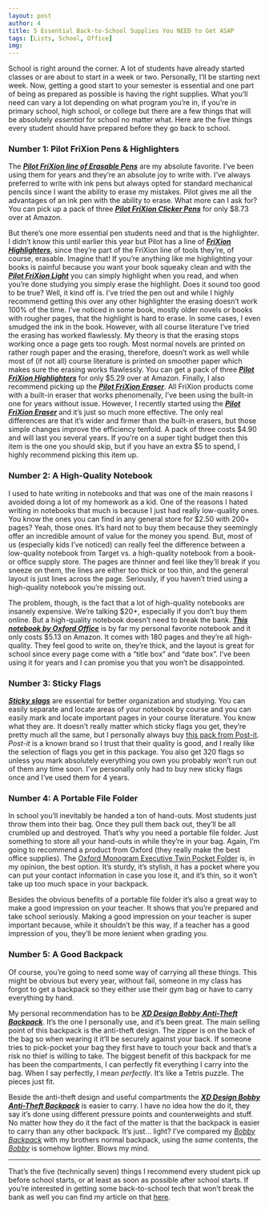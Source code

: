 ```yaml
---
layout: post
author: 4
title: 5 Essential Back-to-School Supplies You NEED to Get ASAP
tags: [Lists, School, Office]
img:
---
```


School is right around the corner. A lot of students have already started classes or are about to start in a week or two. Personally, I’ll be starting next week. Now, getting a good start to your semester is essential and one part of being as prepared as possible is having the right supplies. What you’ll need can vary a lot depending on what program you’re in, if you’re in primary school, high school, or college but there are a few things that will be absolutely *essential* for school no matter what. Here are the five things every student should have prepared before they go back to school.

### Number 1: Pilot FriXion Pens & Highlighters

The [***Pilot FriXion line of Erasable Pens***](https://www.amazon.com/stores/page/AC823B75-4AFB-4E00-86FF-D4C3C00CFC41?ingress=2&visitId=73704872-0435-46be-94e5-30154e4de3eb&ref_=bl_dp_s_web_7481337011&tag=reviewhuntr-20) are my absolute favorite. I’ve been using them for years and they’re an absolute joy to write with. I’ve always preferred to write with ink pens but always opted for standard mechanical pencils since I want the ability to erase my mistakes. Pilot gives me all the advantages of an ink pen with the ability to erase. What more can I ask for? You can pick up a pack of three [***Pilot FriXion Clicker Pens***](https://www.amazon.com/Pilot-Retractable-Erasable-Mistakes-Disappear/dp/B009QYH52C?ref_=ast_sto_dp&tag=reviewhuntr-20) for only $8.73 over at Amazon.

But there’s one more essential pen students need and that is the highlighter. I didn’t know this until earlier this year but Pilot has a line of [***FriXion Highlighters***](https://www.amazon.com/dp/B002B55YCQ/ref=twister_B019ODXAWI?_encoding=UTF8&psc=1&tag=reviewhuntr-20), since they’re part of the FriXion line of tools they’re, of course, erasable. Imagine that! If you’re anything like me highlighting your books is painful because you want your book squeaky clean and with the [***Pilot FriXion Light***](https://www.amazon.com/dp/B002B55YCQ/ref=twister_B019ODXAWI?_encoding=UTF8&psc=1&tag=reviewhuntr-20) you can simply highlight when you read, and when you’re done studying you simply erase the highlight. Does it sound too good to be true? Well, it kind off is. I’ve tried the pen out and while I highly recommend getting this over any other highlighter the erasing doesn’t work 100% of the time. I’ve noticed in some book, mostly older novels or books with rougher pages, that the highlight is hard to erase. In some cases, I even smudged the ink in the book. However, with all course literature I’ve tried the erasing has worked flawlessly. My theory is that the erasing stops working once a page gets too rough. Most normal novels are printed on rather rough paper and the erasing, therefore, doesn’t work as well while most of (if not all) course literature is printed on smoother paper which makes sure the erasing works flawlessly. You can get a pack of three [***Pilot FriXion Highlighters***](https://www.amazon.com/dp/B002B55YCQ/ref=twister_B019ODXAWI?_encoding=UTF8&psc=1&tag=reviewhuntr-20) for only $5.29 over at Amazon.
Finally, I also recommend picking up the [***Pilot FriXion Eraser***](https://www.amazon.com/Pilot-Frixion-Eraser-Pack-White/dp/B078YKWKM7/ref=sr_1_3?keywords=Frixion+Eraser&qid=1566982562&s=gateway&sr=8-3&tag=reviewhuntr-20). All FriXion products come with a built-in eraser that works phenomenally, I’ve been using the built-in one for years without issue. However, I recently started using the [***Pilot FriXion Eraser***](https://www.amazon.com/Pilot-Frixion-Eraser-Pack-White/dp/B078YKWKM7/ref=sr_1_3?keywords=Frixion+Eraser&qid=1566982562&s=gateway&sr=8-3&tag=reviewhuntr-20) and it’s just so much more effective. The only real differences are that it’s wider and firmer than the built-in erasers, but those simple changes improve the efficiency tenfold. A pack of three costs $4.90 and will last you several years. If you’re on a super tight budget then this item is the one you should skip, but if you have an extra $5 to spend, I highly recommend picking this item up.

### Number 2: A High-Quality Notebook

I used to hate writing in notebooks and that was one of the main reasons I avoided doing a lot of my homework as a kid. One of the reasons I hated writing in notebooks that much is because I just had really low-quality ones. You know the ones you can find in any general store for $2.50 with 200+ pages? Yeah, those ones. It’s hard not to buy them because they seemingly offer an incredible amount of value for the money you spend. But, most of us (especially kids I’ve noticed) can really feel the difference between a low-quality notebook from Target vs. a high-quality notebook from a book- or office supply store. The pages are thinner and feel like they’ll break if you sneeze on them, the lines are either too thick or too thin, and the general layout is just lines across the page. Seriously, if you haven’t tried using a high-quality notebook you’re missing out.

The problem, though, is the fact that a lot of high-quality notebooks are insanely expensive. We’re talking $20+, especially if you don’t buy them online. But a high-quality notebook doesn’t need to break the bank. [***This notebook by Oxford Office***](https://www.amazon.com/Oxford-Office-Smart-Wirebound-Notebook/dp/B005HBQYFC/ref=sr_1_4?qid=1566983623&s=gateway&sr=8-4&srs=10854308011&tag=reviewhuntr-20) is by far my personal favorite notebook and it only costs $5.13 on Amazon. It comes with 180 pages and they’re all high-quality. They feel good to write on, they’re thick, and the layout is great for school since every page come with a “title box” and “date box”. I’ve been using it for years and I can promise you that you won’t be disappointed. 

### Number 3: Sticky Flags

[***Sticky slags***](https://www.amazon.com/Post-Assorted-5-Inch-Dispensers-683XL1/dp/B00QL1AW00/ref=sr_1_3?keywords=Sticky+Flags&qid=1566983005&s=gateway&sr=8-3&tag=reviewhuntr-20) are essential for better organization and studying. You can easily separate and locate areas of your notebook by course and you can easily mark and locate important pages in your course literature. You know what they are. It doesn’t really matter which sticky flags you get, they’re pretty much all the same, but I personally always buy [this pack from Post-it]( https://www.amazon.com/Post-Assorted-5-Inch-Dispensers-683XL1/dp/B00QL1AW00/ref=sr_1_3?keywords=Sticky+Flags&qid=1566983005&s=gateway&sr=8-3&tag=reviewhuntr-20). *Post-it* is a known brand so I trust that their quality is good, and I really like the selection of flags you get in this package. You also get 320 flags so unless you mark absolutely everything you own you probably won’t run out of them any time soon. I’ve personally only had to buy new sticky flags once and I’ve used them for 4 years.

### Number 4: A Portable File Folder

In school you’ll inevitably be handed a ton of hand-outs. Most students just throw them into their bag. Once they pull them back out, they’ll be all crumbled up and destroyed. That’s why you need a portable file folder. Just something to store all your hand-outs in while they’re in your bag.
Again, I’m going to recommend a product from Oxford (they really make the best office supplies). The [Oxford Monogram Executive Twin Pocket Folder]( https://www.amazon.com/Oxford-Monogram-Executive-Folders-04161EE/dp/B001E6B91I?ref_=ast_bbp_dp&tag=reviewhuntr-20) is, in my opinion, the best option. It’s sturdy, it’s stylish, it has a pocket where you can put your contact information in case you lose it, and it’s thin, so it won’t take up too much space in your backpack.

Besides the obvious benefits of a portable file folder it’s also a great way to make a good impression on your teacher. It shows that you’re prepared and take school seriously. Making a good impression on your teacher is super important because, while it shouldn’t be this way, if a teacher has a good impression of you, they’ll be more lenient when grading you. 

### Number 5: A Good Backpack

Of course, you’re going to need some way of carrying all these things. This might be obvious but every year, without fail, someone in my class has forgot to get a backpack so they either use their gym bag or have to carry everything by hand. 

My personal recommendation has to be [***XD Design Bobby Anti-Theft Backpack***](https://www.amazon.com/Design-Original-Anti-Theft-Laptop-Backpack/dp/B01IBGAWWA/ref=sr_1_5?keywords=Bobby+backpack&qid=1566984988&s=gateway&sr=8-5&tag=reviewhuntr-20). It’s the one I personally use, and it’s been great. The main selling point of this backpack is the anti-theft design. The zipper is on the back of the bag so when wearing it it’ll be securely against your back. If someone tries to pick-pocket your bag they first have to touch your back and that’s a risk no thief is willing to take. The biggest benefit of this backpack for me has been the compartments, I can perfectly fit everything I carry into the bag. When I say perfectly, I mean *perfectly*. It’s like a Tetris puzzle. The pieces just fit.

Beside the anti-theft design and useful compartments the [***XD Design Bobby Anti-Theft Backpack***](https://www.amazon.com/Design-Original-Anti-Theft-Laptop-Backpack/dp/B01IBGAWWA/ref=sr_1_5?keywords=Bobby+backpack&qid=1566984988&s=gateway&sr=8-5&tag=reviewhuntr-20) is easier to carry. I have no idea how the do it, they say it’s done using different pressure points and counterweights and stuff. No matter how they do it the fact of the matter is that the backpack is easier to carry than any other backpack. It’s just… light? I’ve compared my [*Bobby Backpack*](https://www.amazon.com/Design-Original-Anti-Theft-Laptop-Backpack/dp/B01IBGAWWA/ref=sr_1_5?keywords=Bobby+backpack&qid=1566984988&s=gateway&sr=8-5&tag=reviewhuntr-20) with my brothers normal backpack, using the *same* contents, the [*Bobby*](https://www.amazon.com/Design-Original-Anti-Theft-Laptop-Backpack/dp/B01IBGAWWA/ref=sr_1_5?keywords=Bobby+backpack&qid=1566984988&s=gateway&sr=8-5&tag=reviewhuntr-20) is somehow lighter. Blows my mind.

-----

That’s the five (technically seven) things I recommend every student pick up before school starts, or at least as soon as possible after school starts. If you’re interested in getting some back-to-school tech that won’t break the bank as well you can find my article on that [here](https://reviewhuntr.com/reviews/amazing-budget-back-to-school-tech-2019/). 
